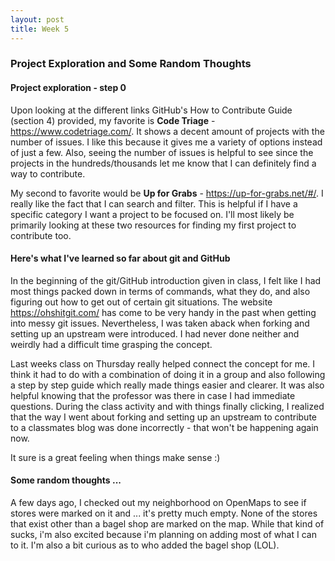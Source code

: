 ```yaml
---
layout: post 
title: Week 5
---
```


### Project Exploration and Some Random Thoughts

#### Project exploration - step 0

Upon looking at the different links GitHub's How to Contribute Guide (section 4) provided, my favorite is **Code Triage** - https://www.codetriage.com/. It shows a decent amount of projects with the number of issues. I like this because it gives me a variety of options instead of just a few. Also, seeing the number of issues is helpful to see since the projects in the hundreds/thousands let me know that I can definitely find a way to contribute. 

My second to favorite would be **Up for Grabs** - https://up-for-grabs.net/#/. I really like the fact that I can search and filter. This is helpful if I have a specific category I want a project to be focused on. I'll most likely be primarily looking at these two resources for finding my first project to contribute too.

#### Here's what I've learned so far about git and GitHub

In the beginning of the git/GitHub introduction given in class, I felt like I had most things packed down in terms of commands, what they do, and also figuring out how to get out of certain git situations. The website https://ohshitgit.com/ has come to be very handy in the past when getting into messy git issues. Nevertheless, I was taken aback when forking and setting up an upstream were introduced. I had never done neither and weirdly had a difficult time grasping the concept. 

Last weeks class on Thursday really helped connect the concept for me. I think it had to do with a combination of doing it in a group and also following a step by step guide which really made things easier and clearer. It was also helpful knowing that the professor was there in case I had immediate questions. During the class activity and with things finally clicking, I realized that the way I went about forking and setting up an upstream to contribute to a classmates blog was done incorrectly - that won't be happening again now. 

It sure is a great feeling when things make sense :)


#### Some random thoughts ...

A few days ago, I checked out my neighborhood on OpenMaps to see if stores were marked on it and ... it's pretty much empty. None of the stores that exist other than a bagel shop are marked on the map. While that kind of sucks, i'm also excited because i'm planning on adding most of what I can to it. I'm also a bit curious as to who added the bagel shop (LOL).

